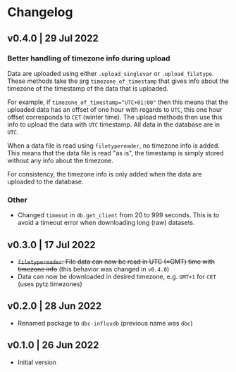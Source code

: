 # Changelog


## v0.4.0 | 29 Jul 2022

### Better handling of timezone info during upload
Data are uploaded using either `.upload_singlevar` or `.upload_filetype`. These
methods take the arg `timezone_of_timestamp` that gives info about the timezone
of the timestamp of the data that is uploaded.  

For example, if `timezone_of_timestamp="UTC+01:00"` then this means that the 
uploaded data has an offset of one hour with regards to `UTC`, this one hour offset
corresponds to `CET` (winter time). The upload methods then use this info to upload
the data with `UTC` timestamp. All data in the database are in `UTC`.

When a data file is read using `filetypereader`, no timezone info is added. This
means that the data file is read "as is", the timestamp is simply stored without any
info about the timezone.

For consistency, the timezone info is only added when the data are uploaded to
the database.

### Other
- Changed `timeout` in `db.get_client` from 20 to 999 seconds. This is to avoid a
timeout error when downloading long (raw) datasets.


## v0.3.0 | 17 Jul 2022
- ~~`filetypereader`: File data can now be read in UTC (=GMT) time with timezone info~~
(this behavior was changed in `v0.4.0`)
- Data can now be downloaded in desired timezone, e.g. `GMT+1` for `CET` (uses pytz.timezones) 


## v0.2.0 | 28 Jun 2022
- Renamed package to `dbc-influxdb` (previous name was `dbc`)


## v0.1.0 | 26 Jun 2022
- Initial version
